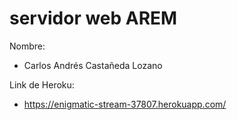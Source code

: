 
servidor web AREM
======
Nombre: 

* Carlos Andrés Castañeda Lozano

Link de Heroku:

* https://enigmatic-stream-37807.herokuapp.com/
